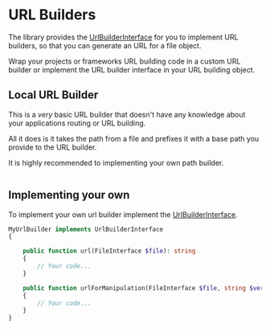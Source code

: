# URL Builders

The library provides the [UrlBuilderInterface](../src/UrlBuilder/UrlBuilderInterface.php) for you to implement URL builders, so that you can generate an URL for a file object.

Wrap your projects or frameworks URL building code in a custom URL builder or implement the URL builder interface in your URL building object.

## Local URL Builder

This is a *very* basic URL builder that doesn't have any knowledge about your applications routing or URL building.

All it does is it takes the path from a file and prefixes it with a base path you provide to the URL builder.

It is highly recommended to implementing your own path builder.

```php

```

## Implementing your own

To implement your own url builder implement the [UrlBuilderInterface](../src/UrlBuilder/UrlBuilderInterface.php).

```php
MyUrlBuilder implements UrlBuilderInterface
{

    public function url(FileInterface $file): string
    {
        // Your code...
    }

    public function urlForManipulation(FileInterface $file, string $version): string
    {
        // Your code...
    }
}
```

